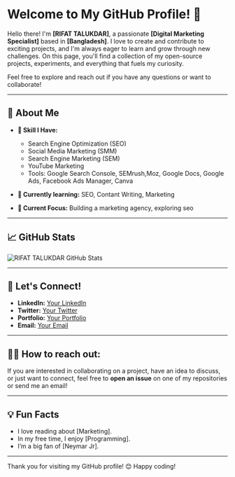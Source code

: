 # Welcome to My GitHub Profile! 👋

Hello there! I'm **[RIFAT TALUKDAR]**, a passionate **[Digital Marketing Specialist]** based in **[Bangladesh]**. I love to create and contribute to exciting projects, and I'm always eager to learn and grow through new challenges. On this page, you'll find a collection of my open-source projects, experiments, and everything that fuels my curiosity.

Feel free to explore and reach out if you have any questions or want to collaborate!

---

## 🚀 About Me

- **🔧 Skill I Have:**
  - Search Engine Optimization (SEO)
  - Social Media Marketing (SMM)
  - Search Engine Marketing (SEM)
  - YouTube Marketing
  - Tools: Google Search Console, SEMrush,Moz, Google Docs, Google Ads,
    Facebook Ads Manager, Canva
  

- **🌱 Currently learning:** SEO, Contant Writing, Marketing
- **🎯 Current Focus:** Building a marketing agency, exploring seo

---

## 📈 GitHub Stats

![RIFAT TALUKDAR GitHub Stats](https://github-readme-stats.vercel.app/api?username=itzrifatseo&show_icons=true&theme=dark)

---

## 🤝 Let's Connect!

- **LinkedIn:** [Your LinkedIn](https://www.linkedin.com/in/itzrifatseo)
- **Twitter:** [Your Twitter](https://twitter.com/itzrifatseo)
- **Portfolio:** [Your Portfolio](https://itzrifatseo.pages.dev)
- **Email:** [Your Email](mailto:info.merifat@gmail.com)

---

## 🧑‍💻 How to reach out:

If you are interested in collaborating on a project, have an idea to discuss, or just want to connect, feel free to **open an issue** on one of my repositories or send me an email!

---

## 💡 Fun Facts

- I love reading about [Marketing].
- In my free time, I enjoy [Programming].
- I’m a big fan of [Neymar Jr].

---

Thank you for visiting my GitHub profile! 😊 Happy coding!
